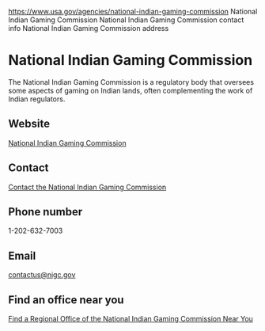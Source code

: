 

https://www.usa.gov/agencies/national-indian-gaming-commission
National Indian Gaming Commission
National Indian Gaming Commission contact info
National Indian Gaming Commission address

National Indian Gaming Commission
=================================

The National Indian Gaming Commission is a regulatory body that oversees some aspects of gaming on Indian lands, often complementing the work of Indian regulators.

Website
-------

[National Indian Gaming Commission](https://www.nigc.gov/)

Contact
-------

[Contact the National Indian Gaming Commission](https://www.nigc.gov/commission/contact-nigc/)

Phone number
------------

1-202-632-7003

Email
-----

[contactus@nigc.gov](mailto:contactus@nigc.gov)

Find an office near you
-----------------------

[Find a Regional Office of the National Indian Gaming Commission Near You](https://www.nigc.gov/compliance/regional-offices)
